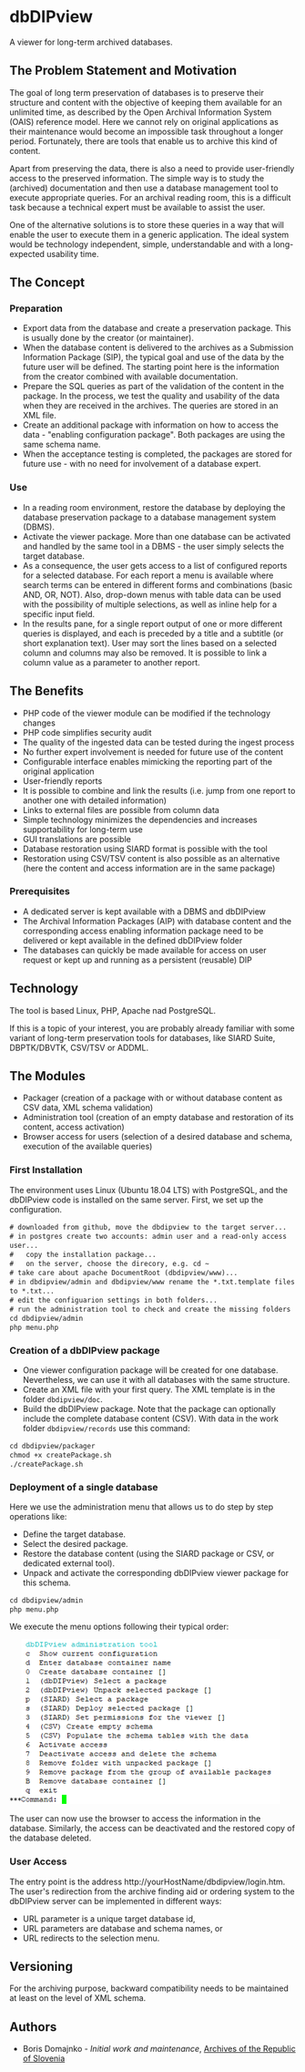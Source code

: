 # dbDIPview

A viewer for long-term archived databases.

## The Problem Statement and Motivation
The goal of long term preservation of databases is to preserve their structure and content with the objective of keeping them available for an unlimited time, as described by the Open Archival Information System (OAIS) reference model. Here we cannot rely on original applications as their maintenance would become an impossible task throughout a longer period. Fortunately, there are tools that enable us to archive this kind of content.

Apart from preserving the data, there is also a need to provide user-friendly access to the preserved information. The simple way is to study the (archived) documentation and then use a database management tool to execute appropriate queries. For an archival reading room, this is a difficult task because a technical expert must be available to assist the user.
 
One of the alternative solutions is to store these queries in a way that will enable the user to execute them in a generic application. The ideal system would be technology independent, simple, understandable and with a long-expected usability time. 

## The Concept
### Preparation
* Export data from the database and create a preservation package. This is usually done by the creator (or maintainer).
* When the database content is delivered to the archives as a Submission Information Package (SIP), the typical goal and use of the data by the future user will be defined. The starting point here is the information from the creator combined with available documentation.
* Prepare the SQL queries as part of the validation of the content in the package. In the process, we test the quality and usability of the data when they are received in the archives. The queries are stored in an XML file.
* Create an additional package with information on how to access the data - "enabling configuration package". Both packages are using the same schema name. 
* When the acceptance testing is completed, the packages are stored for future use - with no need for involvement of a database expert.
### Use
* In a reading room environment, restore the database by deploying the database preservation package to a database management system (DBMS).
* Activate the viewer package. More than one database can be activated and handled by the same tool in a DBMS - the user simply selects the target database.
* As a consequence, the user gets access to a list of configured reports for a selected database. For each report a menu is available where search terms can be entered in different forms and combinations (basic AND, OR, NOT). Also, drop-down menus with table data can be used with the possibility of multiple selections, as well as inline help for a specific input field. 
* In the results pane, for a single report output of one or more different queries is displayed, and each is preceded by a title and a subtitle (or short explanation text). User may sort the lines based on a selected column and columns may also be removed. It is possible to link a column value as a parameter to another report. 

## The Benefits
* PHP code of the viewer module can be modified if the technology changes
* PHP code simplifies security audit
* The quality of the ingested data can be tested during the ingest process
* No further expert involvement is needed for future use of the content
* Configurable interface enables mimicking the reporting part of the original application
* User-friendly reports
* It is possible to combine and link the results (i.e. jump from one report to another one with detailed information)
* Links to external files are possible from column data
* Simple technology minimizes the dependencies and increases supportability for long-term use
* GUI translations are possible
* Database restoration using SIARD format is possible with the tool
* Restoration using CSV/TSV content is also possible as an alternative (here the content and access information are in the same package)
### Prerequisites
* A dedicated server is kept available with a DBMS and dbDIPview
* The Archival Information Packages (AIP) with database content and the corresponding access enabling information package need to be delivered or kept available in the defined dbDIPview folder
* The databases can quickly be made available for access on user request or kept up and running as a persistent (reusable) DIP

## Technology
The tool is based Linux, PHP, Apache nad PostgreSQL.

If this is a topic of your interest, you are probably already familiar with some variant of long-term preservation tools for databases, like SIARD Suite, DBPTK/DBVTK, CSV/TSV or ADDML.

## The Modules
* Packager (creation of a package with or without database content as CSV data, XML schema validation)
* Administration tool (creation of an empty database and restoration of its content, access activation)
* Browser access for users (selection of a desired database and schema, execution of the available queries)

### First Installation
The environment uses Linux (Ubuntu 18.04 LTS) with PostgreSQL, and the dbDIPview code is installed on the same server. First, we set up the configuration.

```
# downloaded from github, move the dbdipview to the target server...
# in postgres create two accounts: admin user and a read-only access user...
#   copy the installation package...
#   on the server, choose the direcory, e.g. cd ~
# take care about apache DocumentRoot (dbdipview/www)...
# in dbdipview/admin and dbdipview/www rename the *.txt.template files to *.txt...
# edit the configuarion settings in both folders... 
# run the administration tool to check and create the missing folders
cd dbdipview/admin
php menu.php
```

### Creation of a dbDIPview package
* One viewer configuration package will be created for one database. Nevertheless, we can use it with all databases with the same structure.
* Create an XML file with your first query. The XML template is in the folder ```dbdipview/doc```.
* Build the dbDIPview package. Note that the package can optionally include the complete database content (CSV). With data in the work folder ```dbdipview/records``` use this command:

```
cd dbdipview/packager
chmod +x createPackage.sh
./createPackage.sh
```

### Deployment of a single database
Here we use the administration menu that allows us to do step by step operations like:
* Define the target database.
* Select the desired package.
* Restore the database content (using the SIARD package or CSV, or dedicated external tool). 
* Unpack and activate the corresponding dbDIPview viewer package for this schema. 

```
cd dbdipview/admin
php menu.php
```
We execute the menu options following their typical order:

***![Alt text](docs/images/adminmenu1.png?raw=true "adminmenu")

The user can now use the browser to access the information in the database. Similarly, the access can be deactivated and the restored copy of the database deleted.

### User Access
The entry point is the address http://yourHostName/dbdipview/login.htm. The user's redirection from the archive finding aid or ordering system to the dbDIPview server can be implemented in different ways:
* URL parameter is a unique target database id,
* URL parameters are database and schema names, or
* URL redirects to the selection menu.

## Versioning
For the archiving purpose, backward compatibility needs to be maintained at least on the level of XML schema.

## Authors

* Boris Domajnko - *Initial work and maintenance*, [Archives of the Republic of Slovenia](http://www.arhiv.gov.si/en/)

